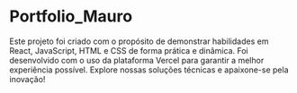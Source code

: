 # Portfolio_Mauro

Este projeto foi criado com o propósito de demonstrar habilidades em React, JavaScript, HTML e CSS de forma prática e dinâmica. Foi desenvolvido com o uso da plataforma Vercel para garantir a melhor experiência possível. Explore nossas soluções técnicas e apaixone-se pela inovação!
